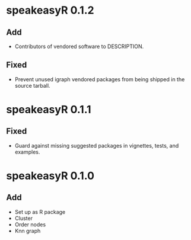 # speakeasyR 0.1.2

## Add

- Contributors of vendored software to DESCRIPTION.

## Fixed

- Prevent unused igraph vendored packages from being shipped in the source tarball.

# speakeasyR 0.1.1

## Fixed

- Guard against missing suggested packages in vignettes, tests, and examples.

# speakeasyR 0.1.0

## Add

- Set up as R package
- Cluster
- Order nodes
- Knn graph
